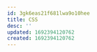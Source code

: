 ```yaml
---
id: 3gk6eas21f681lwa9o10hee
title: CSS
desc: ''
updated: 1692394120762
created: 1692394120762
---
```

